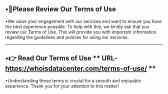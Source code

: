 •📄**Please Review Our Terms of Use**
---
•We value your engagement with our services and want to ensure you have the best experience possible. To help with this, we kindly ask that you review our Terms of Use. This will provide you with important information regarding the guidelines and policies for using our services.

---
•👉 Read Our Terms of Use 
  ** URL-https://whoisdatacenter.com/terms-of-use/ **
---
•Understanding these terms is crucial for a smooth and enjoyable experience. Thank you for your attention to this matter!
